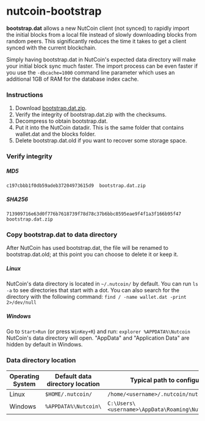 # nutcoin-bootstrap

**bootstrap.dat** allows a new NutCoin client (not synced) to rapidly import the initial blocks from a local file instead of slowly downloading blocks from random peers. This significantly reduces the time it takes to get a client synced with the current blockchain.

Simply having bootstrap.dat in NutCoin's expected data directory will make your initial block sync much faster. The import process can be even faster if you use the `-dbcache=1000` command line parameter which uses an additional 1GB of RAM for the database index cache.

### Instructions

1.  Download [bootstrap.dat.zip](https://github.com/NUToshiSakamoto/nutcoin-bootstrap/releases/download/latest/bootstrap.dat.zip).
2.  Verify the integrity of bootstrap.dat.zip with the checksums.
3.  Decompress to obtain bootstrap.dat.
4.  Put it into the NutCoin datadir. This is the same folder that contains wallet.dat and the blocks folder.
5.  Delete bootstrap.dat.old if you want to recover some storage space.

### Verify integrity

##### **MD5** 
`c197cbbb1f0db59adeb37204973615d9  bootstrap.dat.zip`

##### **SHA256**
 `713909716e63d0f776b7618739f78d78c37b6bbc8595eae9f4f1a3f166b95f47  bootstrap.dat.zip`
  
### Copy **bootstrap.dat** to data directory

After NutCoin has used bootstrap.dat, the file will be renamed to bootstrap.dat.old; at this point you can choose to delete it or keep it.

##### **Linux**
  NutCoin's data directory is located in `~/.nutcoin/` by default. You can run `ls -a` to see directories that start with a dot.
  You can also search for the directory with the following command: `find / -name wallet.dat -print 2>/dev/null`


##### **Windows**
  Go to `Start>Run` (or press `WinKey+R`) and run: `explorer %APPDATA%\Nutcoin`
  NutCoin's data directory will open. "AppData" and "Application Data" are hidden by default in Windows.
  
### Data directory location

**Operating System** | **Default data directory location**  |  **Typical path to configuration file***
------------ | ------------- | -------------
Linux |  `$HOME/.nutcoin/`  |  `/home/<username>/.nutcoin/nutcoin.conf` 
Windows |  `%APPDATA%\Nutcoin\`  |  `C:\Users\<username>\AppData\Roaming\Nutcoin\nutcoin.conf` 

